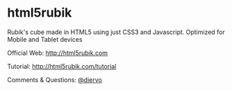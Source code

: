html5rubik
==========

Rubik's cube made in HTML5 using just CSS3 and Javascript. Optimized for Mobile and Tablet devices

Official Web:
http://html5rubik.com

Tutorial:
http://html5rubik.com/tutorial

Comments & Questions: [@diervo](https://twitter.com/#!/diervo)